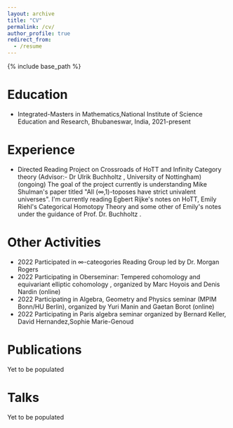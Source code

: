 ```yaml
---
layout: archive
title: "CV"
permalink: /cv/
author_profile: true
redirect_from:
  - /resume
---
```


{% include base_path %}

Education
======
* Integrated-Masters in Mathematics,National Institute of Science Education and Research, Bhubaneswar, India, 2021-present

Experience
======
* Directed Reading Project on Crossroads of HoTT and Infinity Category theory (Advisor:- Dr Ulrik Buchholtz , University of Nottingham)(ongoing)
  The goal of the project currently is understanding Mike Shulman's paper titled "All (∞,1)-toposes have strict univalent universes".
  I'm currently reading Egbert Rijke's notes on HoTT, Emily Riehl's Categorical Homotopy Theory and some other of Emily's notes under the guidance of Prof. Dr. Buchholtz .

  
Other Activities
======
* 2022
  Participated in ∞-cateogories Reading Group led by Dr. Morgan Rogers 
* 2022
  Participating in Oberseminar: Tempered cohomology and equivariant elliptic cohomology , organized by Marc Hoyois and Denis Nardin  (online)
* 2022
  Participating in Algebra, Geometry and Physics seminar (MPIM Bonn/HU Berlin), organized by Yuri Manin and Gaetan Borot (online)
* 2022
  Participating in Paris algebra seminar organized by Bernard Keller, David Hernandez,Sophie Marie-Genoud
  


Publications
======
Yet to be populated 
  
Talks
======
Yet to be populated 
  
